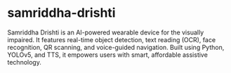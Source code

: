 # samriddha-drishti
Samriddha Drishti is an AI-powered wearable device for the visually impaired. It features real-time object detection, text reading (OCR), face recognition, QR scanning, and voice-guided navigation. Built using Python, YOLOv5, and TTS, it empowers users with smart, affordable assistive technology.
